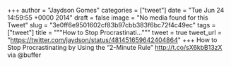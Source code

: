 
+++
author = "Jaydson Gomes"
categories = ["tweet"]
date = "Tue Jun 24 14:59:55 +0000 2014"
draft = false
image = "No media found for this Tweet"
slug = "3e0ff6e9501602cf83b97cbb383f6bc72f4c49ec"
tags = ["tweet"]
title = """How to Stop Procrastinati..."""
tweet = true
tweet_url = "https://twitter.com/jaydson/status/481451659642404864"
+++
How to Stop Procrastinating by Using the “2-Minute Rule” http://t.co/sX6kbB13zX via @buffer
